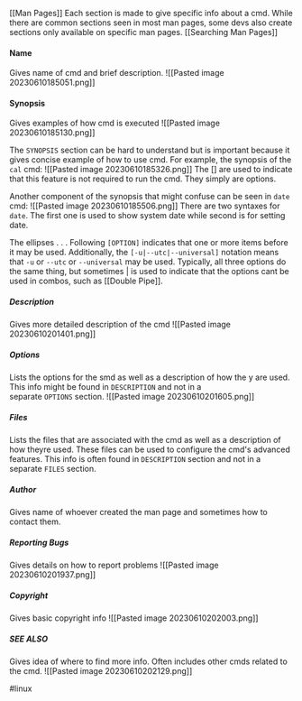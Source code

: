 
[[Man Pages]]
Each section is made to give specific info about a cmd. While there are common sections seen in most man pages, some devs also create sections only available on specific man pages. [[Searching Man Pages]]

#### Name 
Gives name of cmd and brief description.
![[Pasted image 20230610185051.png]]


#### Synopsis
Gives examples of how cmd is executed
![[Pasted image 20230610185130.png]]

The `SYNOPSIS` section can be hard to understand but is important because it gives concise example of how to use cmd. 
For example, the synopsis of the `cal` cmd:
![[Pasted image 20230610185326.png]]
The [] are used to indicate that this feature is not required to run the cmd. They simply are options. 

Another component of the synopsis that might confuse can be seen in `date` cmd:
![[Pasted image 20230610185506.png]]
There are two syntaxes for `date`. The first one is used to show system date while second is for setting date.

The ellipses . . . Following `[OPTION]` indicates that one or more items before it may be used. Additionally, the `[-u|--utc|--universal]` notation means that `-u` or `--utc` or `--universal` may be used. Typically, all three options do the same thing, but sometimes | is used to indicate that the options cant be used in combos, such as  [[Double Pipe]]. 


##### Description
Gives more detailed description of the cmd
![[Pasted image 20230610201401.png]]


##### Options
Lists the options for the smd as well as a description of how the y are used. This info might be found in `DESCRIPTION` and not in a separate `OPTIONS` section. 
![[Pasted image 20230610201605.png]]


##### Files
Lists the files that are associated with the cmd as well as a description of how theyre used. These files can be used to configure the cmd's advanced features. This info is often found in `DESCRIPTION` section and not in a separate `FILES` section. 


##### Author
Gives name of whoever created the man page and sometimes how to contact them.


##### Reporting  Bugs
Gives details on how to report problems
![[Pasted image 20230610201937.png]]


##### Copyright
Gives basic copyright info
![[Pasted image 20230610202003.png]]


##### SEE ALSO 
Gives idea of where to find more info. Often includes other cmds related to the cmd.
![[Pasted image 20230610202129.png]]



 


#linux 